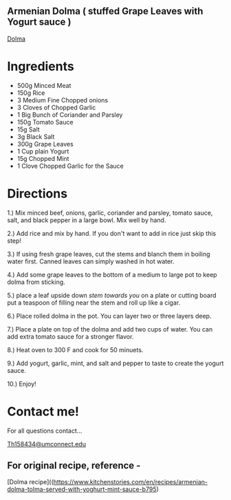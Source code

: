 
## Armenian Dolma ( stuffed Grape Leaves with Yogurt sauce )

[Dolma](ScreenshotD.png)

# Ingredients
- 500g       Minced Meat
- 150g       Rice
- 3          Medium Fine Chopped onions
- 3          Cloves of Chopped Garlic
- 1          Big Bunch of Coriander and Parsley
- 150g       Tomato Sauce
- 15g        Salt
- 3g         Black Salt
- 300g       Grape Leaves
- 1          Cup plain Yogurt
- 15g        Chopped Mint
- 1          Clove Chopped Garlic for the Sauce


# Directions

1.) Mix minced beef, onions, garlic, coriander and parsley, tomato sauce, salt, and black pepper in a large bowl. Mix well by hand.

2.) Add rice and mix by hand. If you don't want to add in rice just skip this step!

3.) If using fresh grape leaves, cut the stems and blanch them in boiling water first. Canned leaves can simply washed in hot water.

4.) Add some grape leaves to the bottom of a medium to large pot to keep dolma from sticking.

5.) place a leaf upside down *stem towards you* on a plate or cutting board put a teaspoon of filling near the stem and roll up like a cigar.

6.) Place rolled dolma in the pot. You can layer two or three layers deep.

7.) Place a plate on top of the dolma and add two cups of water. You can add extra tomato sauce for a stronger flavor.

8.) Heat oven to 300 F and cook for 50 minuets.

9.) Add yogurt, garlic, mint, and salt and pepper to taste to create the yogurt sauce.

10.) Enjoy!

# Contact me!

For all questions contact...

Th158434@umconnect.edu

## For original recipe, reference -
[Dolma recipe]((https://www.kitchenstories.com/en/recipes/armenian-dolma-tolma-served-with-yoghurt-mint-sauce-b795)
